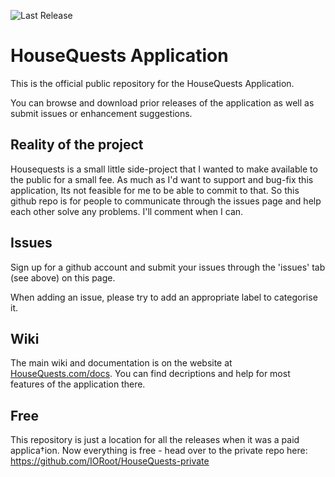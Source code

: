 ![Last Release](https://github.com/IORoot/HouseQuests/actions/workflows/build_and_release.yaml/badge.svg)


# HouseQuests Application

This is the official public repository for the HouseQuests Application. 

You can browse and download prior releases of the application as well as submit issues or enhancement suggestions.

## Reality of the project

Housequests is a small little side-project that I wanted to make available to the public for a small fee. As much as I'd want to support and bug-fix this application, Its not feasible for me to be able to commit to that. So this github repo is for people to communicate through the issues page and help each other solve any problems. I'll comment when I can. 


## Issues

Sign up for a github account and submit your issues through the 'issues' tab (see above) on this page. 

When adding an issue, please try to add an appropriate label to categorise it.


## Wiki

The main wiki and documentation is on the website at [HouseQuests.com/docs](https://HouseQuests.com/docs). You can find decriptions and help for most features of the application there.


## Free

This repository is just a location for all the releases when it was a paid applica†ion. Now everything is free - head over to the private repo here:
https://github.com/IORoot/HouseQuests-private

